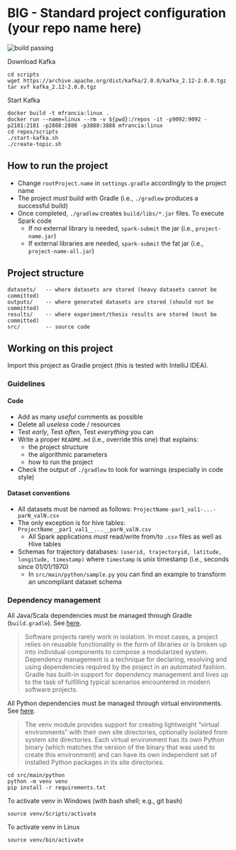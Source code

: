 # BIG - Standard project configuration (your repo name here)

![build passing](https://travis-ci.org/big-unibo/experimental-project.svg?branch=master)

Download Kafka

    cd scripts
    wget https://archive.apache.org/dist/kafka/2.0.0/kafka_2.12-2.0.0.tgz
    tar xvf kafka_2.12-2.0.0.tgz

Start Kafka

    docker build -t mfrancia:linux .
    docker run --name=linux --rm -v ${pwd}:/repos -it -p9092:9092 -p2181:2181 -p2888:2888 -p3888:3888 mfrancia:linux
    cd repos/scripts
    ./start-kafka.sh
    ./create-topic.sh

## How to run the project

- Change `rootProject.name` in `settings.gradle` accordingly to the project name
- The project *must* build with Gradle (i.e., `./gradlew` produces a successful build)
- Once completed, `./gradlew` creates `build/libs/*.jar` files. To execute Spark code
    - If *no* external library is needed, `spark-submit` the jar (i.e., `project-name.jar`)
    - If external libraries are needed, `spark-submit` the fat jar (i.e., `project-name-all.jar`)

## Project structure

    datasets/   -- where datasets are stored (heavy datasets cannot be committed)
    outputs/    -- where generated datasets are stored (should not be committed)
    results/    -- where experiment/thesis results are stored (must be committed)
    src/        -- source code

## Working on this project

Import this project as Gradle project (this is tested with IntelliJ IDEA).

### Guidelines

#### Code

- Add as many *useful* comments as possible
- Delete all *useless* code / resources
- Test *early*, Test *often*, Test *everything* you can
- Write a proper `README.md` (i.e., override this one) that explains:
    - the project structure
    - the algorithmic parameters
    - how to run the project
- Check the output of `./gradlew` to look for warnings (especially in code style)

#### Dataset conventions

- All datasets must be named as follows: `ProjectName-par1_val1-...-parN_valN.csv`
- The only exception is for hive tables: `ProjectName__par1_val1__...__parN_valN.csv`
    - All Spark applications *must* read/write from/to `.csv` files as well as Hive tables
- Schemas for trajectory databases: `(userid, trajectoryid, latitude, longitude, timestamp)` where `timestamp` is unix timestamp (i.e., seconds since 01/01/1970)
    - In `src/main/python/sample.py` you can find an example to transform an uncompliant dataset schema

### Dependency management

All Java/Scala dependencies must be managed through Gradle (`build.gradle`). See [here](https://docs.gradle.org/current/userguide/core_dependency_management.html).

> Software projects rarely work in isolation. In most cases, a project relies on reusable functionality in the form of libraries or is broken up into individual components to compose a modularized system. Dependency management is a technique for declaring, resolving and using dependencies required by the project in an automated fashion. Gradle has built-in support for dependency management and lives up to the task of fulfilling typical scenarios encountered in modern software projects. 

All Python dependencies must be managed through virtual environments. See [here](https://docs.python.org/3/library/venv.html).

> The venv module provides support for creating lightweight “virtual environments” with their own site directories, optionally isolated from system site directories. Each virtual environment has its own Python binary (which matches the version of the binary that was used to create this environment) and can have its own independent set of installed Python packages in its site directories.

    cd src/main/python
    python -m venv venv
    pip install -r requirements.txt

To activate venv in Windows (with bash shell; e.g., git bash)

    source venv/Scripts/activate

To activate venv in Linux

    source venv/bin/activate
